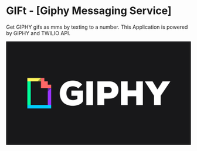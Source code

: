 # GIFt - [Giphy Messaging Service]
Get GIPHY gifs as mms by texting to a number.
This Application is powered by GIPHY and TWILIO API.


![](./gif.gif)
